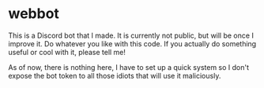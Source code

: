 # webbot
This is a Discord bot that I made. It is currently not public, but will be once I improve it.
Do whatever you like with this code. If you actually do something useful or cool with it, please tell me!

As of now, there is nothing here, I have to set up a quick system so I don't expose the bot token to all those idiots that will use it maliciously.
